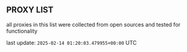 ## PROXY LIST

all proxies in this list were collected from open sources and tested for functionality

last update: `2025-02-14 01:20:03.479955+00:00` UTC